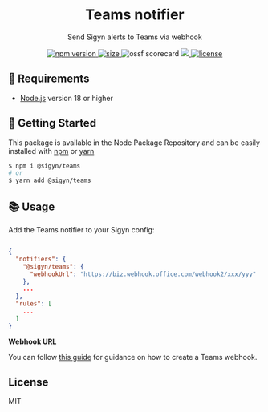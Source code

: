 <p align="center"><h1 align="center">
  Teams notifier
</h1></p>

<p align="center">
  Send Sigyn alerts to Teams via webhook
</p>

<p align="center">
  <a href="https://github.com/MyUnisoft/sigyn/src/teams">
    <img src="https://img.shields.io/github/package-json/v/MyUnisoft/sigyn/main/src/teams?style=for-the-badge&label=version" alt="npm version">
  </a>
  <a href="https://github.com/MyUnisoft/sigyn/src/teams">
    <img src="https://img.shields.io/bundlephobia/min/@sigyn/teams?style=for-the-badge" alt="size">
  </a>
    <img src="https://api.securityscorecards.dev/projects/github.com/MyUnisoft/sigyn/badge?style=for-the-badge" alt="ossf scorecard">
  </a>
  <a href="https://github.com/MyUnisoft/sigyn/tree/main/src/teams">
    <img src="https://img.shields.io/github/actions/workflow/status/MyUnisoft/sigyn/teams.yml?style=for-the-badge">
  </a>
  <a href="https://github.com/MyUnisoft/sigyn/tree/main/src/LICENSE">
    <img src="https://img.shields.io/github/license/MyUnisoft/sigyn?style=for-the-badge" alt="license">
  </a>
</p>

## 🚧 Requirements

- [Node.js](https://nodejs.org/en/) version 18 or higher

## 🚀 Getting Started

This package is available in the Node Package Repository and can be easily installed with [npm](https://doc.npmjs.com/getting-started/what-is-npm) or [yarn](https://yarnpkg.com)

```bash
$ npm i @sigyn/teams
# or
$ yarn add @sigyn/teams
```

## 📚 Usage

Add the Teams notifier to your Sigyn config:

```json

{
  "notifiers": {
    "@sigyn/teams": {
      "webhookUrl": "https://biz.webhook.office.com/webhook2/xxx/yyy"
    },
    ...
  },
  "rules": [
    ...
  ]
}
```

**Webhook URL**

You can follow [this guide](https://learn.microsoft.com/en-us/microsoftteams/platform/webhooks-and-connectors/how-to/add-incoming-webhook?tabs=dotnet#create-incoming-webhooks-1s) for guidance on how to create a Teams webhook.

## License
MIT
